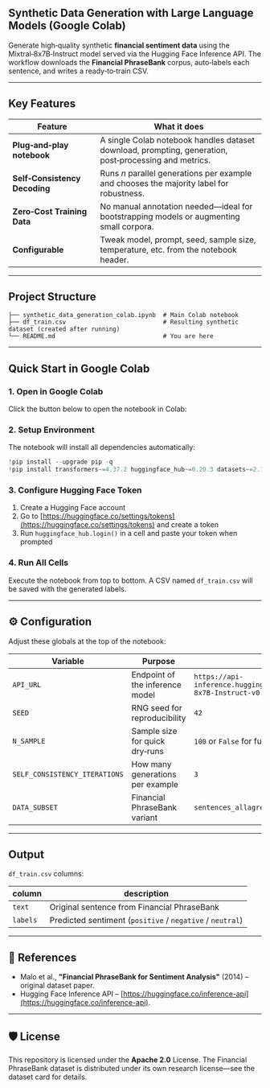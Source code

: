 ## Synthetic Data Generation with Large Language Models (Google Colab)

Generate high‑quality synthetic **financial sentiment data** using the Mixtral‑8x7B‑Instruct model served via the Hugging Face Inference API. The workflow downloads the **Financial PhraseBank** corpus, auto‑labels each sentence, and writes a ready‑to‑train CSV.

---

## Key Features

| Feature                       | What it does                                                                                          |
| ----------------------------- | ----------------------------------------------------------------------------------------------------- |
| **Plug‑and‑play notebook**    | A single Colab notebook handles dataset download, prompting, generation, post‑processing and metrics. |
| **Self‑Consistency Decoding** | Runs *n* parallel generations per example and chooses the majority label for robustness.              |
| **Zero‑Cost Training Data**   | No manual annotation needed—ideal for bootstrapping models or augmenting small corpora.               |
| **Configurable**              | Tweak model, prompt, seed, sample size, temperature, etc. from the notebook header.                   |

---

##  Project Structure

```
├── synthetic_data_generation_colab.ipynb  # Main Colab notebook
├── df_train.csv                           # Resulting synthetic dataset (created after running)
└── README.md                              # You are here
```

---

##  Quick Start in Google Colab

### 1. Open in Google Colab

Click the button below to open the notebook in Colab:



### 2. Setup Environment

The notebook will install all dependencies automatically:

```python
!pip install --upgrade pip -q
!pip install transformers~=4.37.2 huggingface_hub~=0.20.3 datasets~=2.16.1 openai~=1.11.0 scikit-learn pandas tqdm python-dotenv
```

### 3. Configure Hugging Face Token

1. Create a Hugging Face account
2. Go to [https://huggingface.co/settings/tokens](https://huggingface.co/settings/tokens) and create a token
3. Run `huggingface_hub.login()` in a cell and paste your token when prompted

### 4. Run All Cells

Execute the notebook from top to bottom. A CSV named `df_train.csv` will be saved with the generated labels.

---

## ⚙️ Configuration

Adjust these globals at the top of the notebook:

| Variable                      | Purpose                          | Example                                                                            |
| ----------------------------- | -------------------------------- | ---------------------------------------------------------------------------------- |
| `API_URL`                     | Endpoint of the inference model  | `https://api-inference.huggingface.co/models/mistralai/Mixtral-8x7B-Instruct-v0.1` |
| `SEED`                        | RNG seed for reproducibility     | `42`                                                                               |
| `N_SAMPLE`                    | Sample size for quick dry‑runs   | `100` or `False` for full set                                                      |
| `SELF_CONSISTENCY_ITERATIONS` | How many generations per example | `3`                                                                                |
| `DATA_SUBSET`                 | Financial PhraseBank variant     | `sentences_allagree`                                                               |

---

##  Output

`df_train.csv` columns:

| column   | description                                               |
| -------- | --------------------------------------------------------- |
| `text`   | Original sentence from Financial PhraseBank               |
| `labels` | Predicted sentiment (`positive` / `negative` / `neutral`) |

---

## 📝 References

- Malo et al., **"Financial PhraseBank for Sentiment Analysis"** (2014) – original dataset paper.
- Hugging Face Inference API – [https://huggingface.co/inference-api](https://huggingface.co/inference-api).

---

## 🛡 License

This repository is licensed under the **Apache 2.0** License. The Financial PhraseBank dataset is distributed under its own research license—see the dataset card for details.






